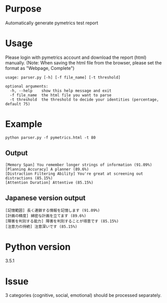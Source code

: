 # Purpose
Automatically generate pymetrics test report

# Usage
Please login with pymetrics account and download the report (html) manually.
(Note: When saving the html file from the browser, please set the format as "Webpage, Complete")
```
usage: parser.py [-h] [-f file_name] [-t threshold]

optional arguments:
  -h, --help    show this help message and exit
  -f file_name  the html file you want to parse
  -t threshold  the threshold to decide your identities (percentage, default 75)
```
# Example
```
python parser.py -f pymetrics.html -t 80
```
## Output
```
[Memory Span] You remember longer strings of information (91.09%)
[Planning Accuracy] A planner (89.6%)
[Distraction Filtering Ability] You're great at screening out distractions (85.15%)
[Attention Duration] Attentive (85.15%)
```
## Japanese version output
```
[記憶範囲] 長く連鎖する情報を記憶します (91.09%)
[計画の精度] 綿密な計画を立てます (89.6%)
[障害を判別する能力] 障害を判別することが得意です (85.15%)
[注意力の持続] 注意深いです (85.15%)
```
# Python version
3.5.1

# Issue
3 categories (cognitive, social, emotional) should be processed separately.
